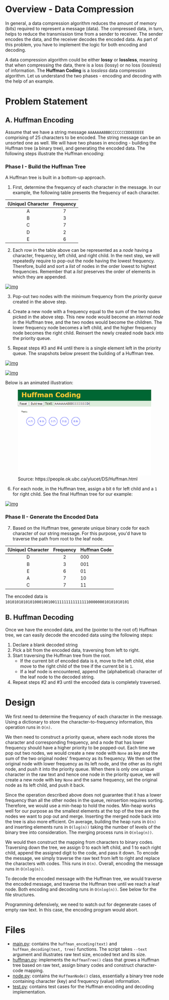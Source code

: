 # Overview - Data Compression

In general, a data compression algorithm reduces the amount of memory (bits) required to represent a message (data). The compressed data, in turn, helps to reduce the transmission time from a sender to receiver. The sender encodes the data, and the receiver decodes the encoded data. As part of this problem, you have to implement the logic for both encoding and decoding.

A data compression algorithm could be either **lossy** or **lossless**, meaning that when compressing the data, there is a loss (lossy) or no loss (lossless) of information. The **Huffman Coding** is a *lossless* data compression algorithm. Let us understand the two phases - encoding and decoding with the help of an example.

# Problem Statement

## A. Huffman Encoding

Assume that we have a string message `AAAAAAABBBCCCCCCCDDEEEEEE` comprising of 25 characters to be encoded. The string message can be an unsorted one as well. We will have two phases in encoding - building the Huffman tree (a binary tree), and generating the encoded data. The following steps illustrate the Huffman encoding:



### Phase I - Build the Huffman Tree 

A Huffman tree is built in a bottom-up approach.

1. First, determine the frequency of each character in the message. In our example, the following table presents the frequency of each character.

| (Unique) Character | Frequency |
| :----------------: | :-------: |
|         A          |     7     |
|         B          |     3     |
|         C          |     7     |
|         D          |     2     |
|         E          |     6     |

2. Each row in the table above can be represented as a *node* having a character, frequency, left child, and right child. In the next step, we will repeatedly require to pop-out the node having the lowest frequency. Therefore, build and sort a *list* of nodes in the order lowest to highest frequencies. Remember that a *list* preserves the order of elements in which they are appended.

[![img](https://video.udacity-data.com/topher/2020/May/5eac5f84_screenshot-2020-04-27-at-5.15.56-pm/screenshot-2020-04-27-at-5.15.56-pm.png)](https://classroom.udacity.com/nanodegrees/nd256/parts/b835ca8d-4269-4ca3-b911-c8ceb9cc0aa0/modules/a5f68248-862f-4a72-8682-24b86e2f6d61/lessons/a640374a-90af-40ad-85ff-1c6ce3948219/concepts/b97f3d67-ed9e-4759-8841-d13096f5cdd7#)

3. Pop-out two nodes with the minimum frequency from the *priority queue* created in the above step.

4. Create a new node with a frequency equal to the sum of the two nodes picked in the above step. This new node would become an *internal node* in the Huffman tree, and the two nodes would become the children. The lower frequency node becomes a left child, and the higher frequency node becomes the right child. Reinsert the newly created node back into the priority queue.

5. Repeat steps #3 and #4 until there is a single element left in the priority queue. The snapshots below present the building of a Huffman tree.

[![img](https://video.udacity-data.com/topher/2020/May/5eac5fd2_huffman-tree-1/huffman-tree-1.png)](https://classroom.udacity.com/nanodegrees/nd256/parts/b835ca8d-4269-4ca3-b911-c8ceb9cc0aa0/modules/a5f68248-862f-4a72-8682-24b86e2f6d61/lessons/a640374a-90af-40ad-85ff-1c6ce3948219/concepts/b97f3d67-ed9e-4759-8841-d13096f5cdd7#)

[![img](https://video.udacity-data.com/topher/2020/May/5eac5feb_huffman-tree-2/huffman-tree-2.png)](https://classroom.udacity.com/nanodegrees/nd256/parts/b835ca8d-4269-4ca3-b911-c8ceb9cc0aa0/modules/a5f68248-862f-4a72-8682-24b86e2f6d61/lessons/a640374a-90af-40ad-85ff-1c6ce3948219/concepts/b97f3d67-ed9e-4759-8841-d13096f5cdd7#)

Below is an animated illustration:

<figure class="image">
	<img src="images/README/huffman_sample.gif">
    <figcaption>Source: https://people.ok.ubc.ca/ylucet/DS/Huffman.html</figcaption>
</figure>

6. For each node, in the Huffman tree, assign a bit `0` for left child and a `1` for right child. See the final Huffman tree for our example:

[![img](https://video.udacity-data.com/topher/2020/May/5eac6028_huffman-tree-3/huffman-tree-3.png)](https://classroom.udacity.com/nanodegrees/nd256/parts/b835ca8d-4269-4ca3-b911-c8ceb9cc0aa0/modules/a5f68248-862f-4a72-8682-24b86e2f6d61/lessons/a640374a-90af-40ad-85ff-1c6ce3948219/concepts/b97f3d67-ed9e-4759-8841-d13096f5cdd7#)



### Phase II - Generate the Encoded Data

7. Based on the Huffman tree, generate unique binary code for each character of our string message. For this purpose, you'd have to traverse the path from root to the leaf node.

| (Unique) Character | Frequency | Huffman Code |
| :----------------: | :-------: | :----------- |
|         D          |     2     | 000          |
|         B          |     3     | 001          |
|         E          |     6     | 01           |
|         A          |     7     | 10           |
|         C          |     7     | 11           |

The encoded data is `1010101010101000100100111111111111111000000010101010101`



## B. Huffman Decoding

Once we have the encoded data, and the (pointer to the root of) Huffman tree, we can easily decode the encoded data using the following steps:

1. Declare a blank decoded string
2. Pick a bit from the encoded data, traversing from left to right.
3. Start traversing the Huffman tree from the root.
   - If the current bit of encoded data is `0`, move to the left child, else move to the right child of the tree if the current bit is `1`.
   - If a leaf node is encountered, append the (alphabetical) character of the leaf node to the decoded string.
4. Repeat steps #2 and #3 until the encoded data is completely traversed.

# Design

We first need to determine the frequency of each character in the message. Using a dictionary to store the character-to-frequency information, this operation runs in `O(n)`.

We then need to construct a priority queue, where each node stores the character and corresponding frequency, and a node that has lower frequency should have a higher priority to be popped-out. Each time we pop out two nodes, we would create a new node with `None` as key and the sum of the two original nodes' frequency as its frequency. We then set the original node with lower frequency as its left node, and the other as its right node, and push it into the priority queue. When there is only one unique character in the raw text and hence one node in the priority queue, we will create a new node with key `None` and the same frequency, set the original node as its left child, and push it back.

Since the operation described above does not guarantee that it has a lower frequency than all the other nodes in the queue, reinsertion requires sorting. Therefore, we would use a min-heap to hold the nodes. Min-heap works well for our purpose as the smallest elements at the top of the tree are the nodes we want to pop out and merge. Inserting the merged node back into the tree is  also more efficient. On average, building the heap runs in `O(n)` and inserting elements runs in `O(log(n))` taking the number of levels of the binary tree into consideration. The merging process runs in `O(nlog(n))`.

We would then construct the mapping from characters to binary codes. Traversing down the tree, we assign 0 to each left child, and 1 to each right child, append the assigned digit to the code, and pass it down. To encode the message, we simply traverse the raw text from left to right and replace the characters with codes. This runs in `O(n)`. Overall, encoding the message runs in `O(nlog(n))`.

To decode the encoded message with the Huffman tree, we would traverse the encoded message, and traverse the Huffman tree until we reach a leaf node. Both encoding and decoding runs in `O(nlog(n))`. See below for the file structures.

Programming defensively, we need to watch out for degenerate cases of empty raw text. In this case, the encoding program would abort.

# Files

- [main.py](main.py): contains the `huffman_encoding(text)` and `huffman_decoding(text, tree)` functions. The script takes `--text` argument and illustrates raw text size, encoded text and its size.
- [huffman.py](huffman.py): implements the `HuffmanTree()` class that grows a Huffman tree based on raw text, assign binary codes and construct character-code mapping.
- [node.py](node.py): contains the `HuffmanNode()` class, essentially a binary tree node containing character (key) and frequency (value) information.
- [test.py](test.py): contains test cases for the Huffman encoding and decoding implementation.

